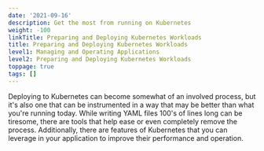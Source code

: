 ```yaml
---
date: '2021-09-16'
description: Get the most from running on Kubernetes
weight: -100
linkTitle: Preparing and Deploying Kubernetes Workloads
title: Preparing and Deploying Kubernetes Workloads
level1: Managing and Operating Applications
level2: Preparing and Deploying Kubernetes Workloads
toppage: true
tags: []
---
```


Deploying to Kubernetes can become somewhat of an involved process, but it's also one that can be instrumented in a way that may be better than what you're running today. While writing YAML files 100's of lines long can be tiresome, there are tools that help ease or even completely remove the process. Additionally, there are features of Kubernetes that you can leverage in your application to improve their performance and operation.